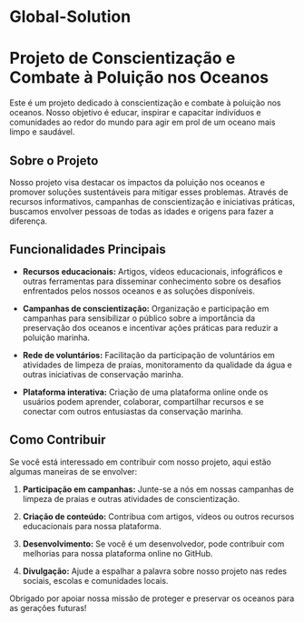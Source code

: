 # Global-Solution

# Projeto de Conscientização e Combate à Poluição nos Oceanos

Este é um projeto dedicado à conscientização e combate à poluição nos oceanos. Nosso objetivo é educar, inspirar e capacitar indivíduos e comunidades ao redor do mundo para agir em prol de um oceano mais limpo e saudável.

## Sobre o Projeto

Nosso projeto visa destacar os impactos da poluição nos oceanos e promover soluções sustentáveis para mitigar esses problemas. Através de recursos informativos, campanhas de conscientização e iniciativas práticas, buscamos envolver pessoas de todas as idades e origens para fazer a diferença.

## Funcionalidades Principais

- **Recursos educacionais:** Artigos, vídeos educacionais, infográficos e outras ferramentas para disseminar conhecimento sobre os desafios enfrentados pelos nossos oceanos e as soluções disponíveis.
  
- **Campanhas de conscientização:** Organização e participação em campanhas para sensibilizar o público sobre a importância da preservação dos oceanos e incentivar ações práticas para reduzir a poluição marinha.
  
- **Rede de voluntários:** Facilitação da participação de voluntários em atividades de limpeza de praias, monitoramento da qualidade da água e outras iniciativas de conservação marinha.
  
- **Plataforma interativa:** Criação de uma plataforma online onde os usuários podem aprender, colaborar, compartilhar recursos e se conectar com outros entusiastas da conservação marinha.

## Como Contribuir

Se você está interessado em contribuir com nosso projeto, aqui estão algumas maneiras de se envolver:

1. **Participação em campanhas:** Junte-se a nós em nossas campanhas de limpeza de praias e outras atividades de conscientização.
  
2. **Criação de conteúdo:** Contribua com artigos, vídeos ou outros recursos educacionais para nossa plataforma.
  
3. **Desenvolvimento:** Se você é um desenvolvedor, pode contribuir com melhorias para nossa plataforma online no GitHub.
  
4. **Divulgação:** Ajude a espalhar a palavra sobre nosso projeto nas redes sociais, escolas e comunidades locais.


Obrigado por apoiar nossa missão de proteger e preservar os oceanos para as gerações futuras!
